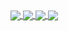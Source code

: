 <a href="https://github.com/anuraghazra/github-readme-stats" target="_blank">
  <img align="center" src="https://github-readme-stats.vercel.app/api?username=iGabyTM&count_private=true%show_icons=true&custom_title=iGabyTM%27s%20GitHub%20Stats" />
  <img align="center" src="https://github-readme-stats.vercel.app/api/wakatime/?username=GabyTM&layout=compact" />
  <img align="center" src="https://github-readme-stats.vercel.app/api/top-langs/?username=iGabyTM&hide=batchfile&langs_count=10&layout=compact" />
</a>

<a href="https://github.com/ryo-ma/github-profile-trophy" target="_blank">
  <img align="center" src="https://github-profile-trophy.vercel.app/?username=iGabyTM" />
</a>
